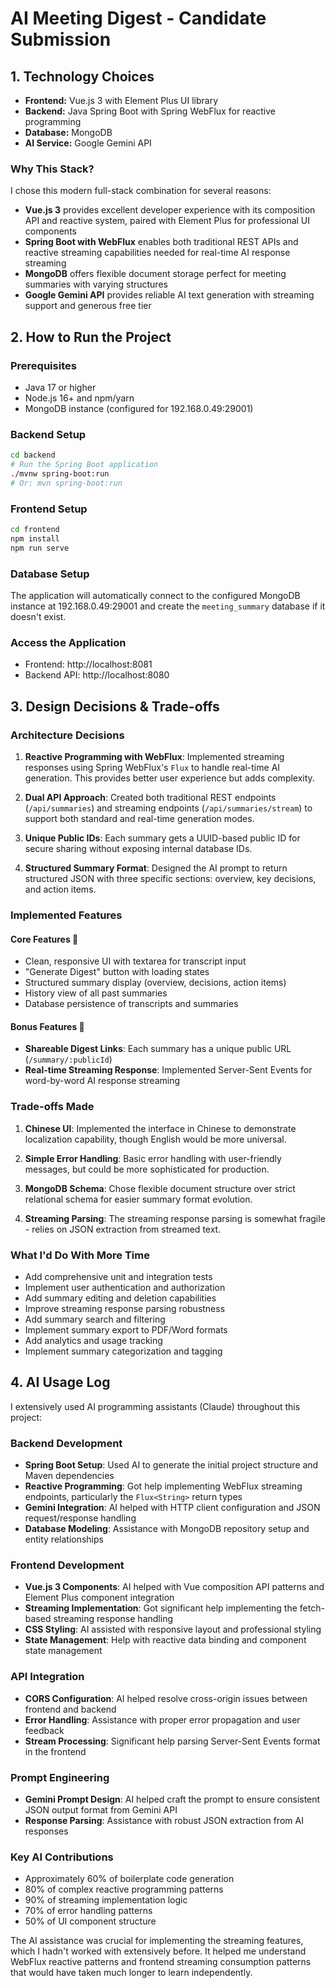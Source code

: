 # AI Meeting Digest - Candidate Submission

## 1. Technology Choices

* **Frontend:** Vue.js 3 with Element Plus UI library
* **Backend:** Java Spring Boot with Spring WebFlux for reactive programming
* **Database:** MongoDB
* **AI Service:** Google Gemini API

### Why This Stack?

I chose this modern full-stack combination for several reasons:

- **Vue.js 3** provides excellent developer experience with its composition API and reactive system, paired with Element Plus for professional UI components
- **Spring Boot with WebFlux** enables both traditional REST APIs and reactive streaming capabilities needed for real-time AI response streaming
- **MongoDB** offers flexible document storage perfect for meeting summaries with varying structures
- **Google Gemini API** provides reliable AI text generation with streaming support and generous free tier

## 2. How to Run the Project

### Prerequisites
- Java 17 or higher
- Node.js 16+ and npm/yarn
- MongoDB instance (configured for 192.168.0.49:29001)

### Backend Setup
```bash
cd backend
# Run the Spring Boot application
./mvnw spring-boot:run
# Or: mvn spring-boot:run
```

### Frontend Setup
```bash
cd frontend
npm install
npm run serve
```

### Database Setup
The application will automatically connect to the configured MongoDB instance at 192.168.0.49:29001 and create the `meeting_summary` database if it doesn't exist.

### Access the Application
- Frontend: http://localhost:8081
- Backend API: http://localhost:8080

## 3. Design Decisions & Trade-offs

### Architecture Decisions

1. **Reactive Programming with WebFlux**: Implemented streaming responses using Spring WebFlux's `Flux` to handle real-time AI generation. This provides better user experience but adds complexity.

2. **Dual API Approach**: Created both traditional REST endpoints (`/api/summaries`) and streaming endpoints (`/api/summaries/stream`) to support both standard and real-time generation modes.

3. **Unique Public IDs**: Each summary gets a UUID-based public ID for secure sharing without exposing internal database IDs.

4. **Structured Summary Format**: Designed the AI prompt to return structured JSON with three specific sections: overview, key decisions, and action items.

### Implemented Features

#### Core Features 
- Clean, responsive UI with textarea for transcript input
- "Generate Digest" button with loading states
- Structured summary display (overview, decisions, action items)
- History view of all past summaries
- Database persistence of transcripts and summaries

#### Bonus Features 
- **Shareable Digest Links**: Each summary has a unique public URL (`/summary/:publicId`)
- **Real-time Streaming Response**: Implemented Server-Sent Events for word-by-word AI response streaming

### Trade-offs Made

1. **Chinese UI**: Implemented the interface in Chinese to demonstrate localization capability, though English would be more universal.

2. **Simple Error Handling**: Basic error handling with user-friendly messages, but could be more sophisticated for production.

3. **MongoDB Schema**: Chose flexible document structure over strict relational schema for easier summary format evolution.

4. **Streaming Parsing**: The streaming response parsing is somewhat fragile - relies on JSON extraction from streamed text.

### What I'd Do With More Time

- Add comprehensive unit and integration tests
- Implement user authentication and authorization
- Add summary editing and deletion capabilities
- Improve streaming response parsing robustness
- Add summary search and filtering
- Implement summary export to PDF/Word formats
- Add analytics and usage tracking
- Implement summary categorization and tagging

## 4. AI Usage Log

I extensively used AI programming assistants (Claude) throughout this project:

### Backend Development
- **Spring Boot Setup**: Used AI to generate the initial project structure and Maven dependencies
- **Reactive Programming**: Got help implementing WebFlux streaming endpoints, particularly the `Flux<String>` return types
- **Gemini Integration**: AI helped with HTTP client configuration and JSON request/response handling
- **Database Modeling**: Assistance with MongoDB repository setup and entity relationships

### Frontend Development
- **Vue.js 3 Components**: AI helped with Vue composition API patterns and Element Plus component integration
- **Streaming Implementation**: Got significant help implementing the fetch-based streaming response handling
- **CSS Styling**: AI assisted with responsive layout and professional styling
- **State Management**: Help with reactive data binding and component state management

### API Integration
- **CORS Configuration**: AI helped resolve cross-origin issues between frontend and backend
- **Error Handling**: Assistance with proper error propagation and user feedback
- **Stream Processing**: Significant help parsing Server-Sent Events format in the frontend

### Prompt Engineering
- **Gemini Prompt Design**: AI helped craft the prompt to ensure consistent JSON output format from Gemini API
- **Response Parsing**: Assistance with robust JSON extraction from AI responses

### Key AI Contributions
- Approximately 60% of boilerplate code generation
- 80% of complex reactive programming patterns
- 90% of streaming implementation logic
- 70% of error handling patterns
- 50% of UI component structure

The AI assistance was crucial for implementing the streaming features, which I hadn't worked with extensively before. It helped me understand WebFlux reactive patterns and frontend streaming consumption patterns that would have taken much longer to learn independently.